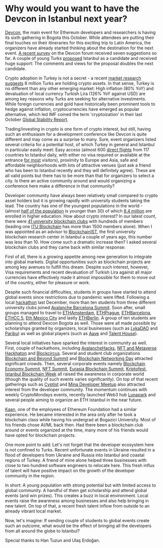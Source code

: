 # Why would you want to have the Devcon in Istanbul next year?

[Devcon](https://devcon.org/), the main event for Ethereum developers and researchers is having its sixth gathering in Bogota this October. While attendees are putting their final touches on their itineraries for this exciting trip to Latin America, the organizers have already started thinking about the destination for the next event. [A recent survey](https://forum.devcon.org/c/devcon-7-location-suggestions/14) on the Devcon forum received seven suggestions so far. A couple of young Turks [proposed](https://forum.devcon.org/t/proposed-location-istanbul-turkiye/412/28) Istanbul as a candidate and received huge support: The comments and views for the proposal doubles the next candidate. 

Crypto adoption in Turkey is not a secret - a recent [market research suggests](https://www.coindeskturkiye.com/sirketler/turkiye-kripto-piyasasinin-mercek-altina-alindigi-arastirmaya-gore-kripto-parayla-islem-yapanlarin-orani-yuzde-74-artti-1342) 8 million Turks are holding crypto assets. In that sense, Turkey is no different than any other emerging market: High inflation (80% YoY) and devaluation of local currency Turkish Lira (126% YoY against USD) are among key reasons why Turks are seeking for alternative investments. While foreign currencies and gold have historically been prominent tools to hedge against inflation, cryptocurrencies have emerged as popular alternative, which led IMF coined the term 'cryptoization' in their last October [Global Stability Report](https://blogs.imf.org/2021/10/01/crypto-boom-poses-new-challenges-to-financial-stability/).

Trading/investing in crypto is one form of crypto interest, but still, having such an enthusiasm for a development conference like Devcon is quite different and may come as a surprise to many.  Sure, event organizers listed several criteria for a potential host, of which Turkey in general and Istanbul in particular easily meet: Easy access (almost 600 [direct flights](https://www.flightconnections.com/flights-to-istanbul-ist) from 117 countries to Istanbul daily, with either no visa required or available at the entrance [for most](https://en.wikipedia.org/wiki/Visa_policy_of_Turkey#Visa_policy_map) visitors), proximity to Europe and Asia, safe and affordable neighborhoods with lots of attractive venues (just ask a friend who has been to Istanbul recently and they will definitely agree). These are all valid points but there has to be more than that for organizers to select a city. Is there an active community around and would organizing a conference here make a difference in that community? 

Developer community have always been relatively small compared to crypto asset holders but it is growing rapidly with university students taking the lead. The country has one of the youngest populations in the world - (almost [half of the population](https://datacommons.org/place/country/TUR?category=Demographics#Population-by-age) is younger than 30) of which [8.4 million](https://www.trade.gov/country-commercial-guides/turkey-education) are enrolled in higher education. How about crypto interest? In our latest count, there were [41 university blockchain clubs](https://docs.google.com/spreadsheets/d/1kE0IZyaQbAXxTGGugGixiC0VRhoLIRKusCq1twtW3GI/edit#gid=0) with hundreds of members (leading one [ITU Blockchain](https://www.itublockchain.com/) has  more than 1500 members alone).  When I was appointed as an advisor to [BlockchainIST](https://blockchainist.org/), the first university blockchain research center in Istanbul a couple of years ago, this number was less than 10. How come such a dramatic increase then? I asked several blockchain clubs and they came back with similar response:

First of all, there is a growing appetite among new generation to integrate into global markets. Digital opportunities such as blockchain projects are among key avenues to fulfill this dream. Despite such interest, however, Visa requirements and recent devaluation of Turkish Lira against all major currencies have effectively made it almost impossible for them to move out of the country, either for pleasure or work.

Despite such financial difficulties, students in groups have started to attend global events since restrictions due to pandemic were lifted. Following a local [hackathon](https://istanbul.avalanchehacks.com/) last December, more than ten students from three different university clubs joined [Avalanche Barcelona Summit](https://www.avalanchesummit.com/). Soon after, small groups managed to travel to [ETHAmsterdam](https://amsterdam.ethglobal.com/), [ETHPrague](https://ethprague.com/), [ETHBarcelona](https://ethbarcelona.com/), [ETHCC 5](https://ethcc.io/), [Eth Mexico City](https://soliditydeveloper.com/eth-mexico-city) and lastly [ETHBerlin](https://ethberlin.ooo/). A group of ten students are planning to attend Devcon Bogota as well.  Those were all made possible by scholarships granted by organizers, local businesses (such as [LykaDAO](https://www.laykadao.space/) and [Paribu](https://www.paribu.com/)) as well as global players (such as [Aave](https://aave.com/) and [Talent House](https://www.talenthouse.com.tr/)). 

Several local initiatives have sparked the interest in community as well. First, couple of hackathons, including [AvalancheHacks](https://istanbul.avalanchehacks.com/), [NFT and Metaverse Hackhaton](https://hackathonturkiye.com/etkinlik/blokzincir-nft-ve-metaverse-hackathonu) and [Blockcircus](https://www.eventbrite.com/e/blockchain-egitim-hackathon-blockcircus-tickets-46836838244). Several and student club organizations [Blockchain and Beyond Summit](https://sites.google.com/view/blockchain-beyondsummit/ana-sayfa) and [Blockchain Networking Day](https://twitter.com/bogazicichain/status/1525200754792857601) attracted significant crowds. Then, several corporate events namely [Blockchain Economy Summit](https://blockchaineconomy.istanbul/en), [NFT Summit](https://nftsummit.ist/), [Eurasia Blockchain Summit](https://www.eurasiablockchain.com/), [Kriptofest](https://kriptofest.org/), [Istanbul Blockchain Week](https://istanbulblockchainweek.com/) all raised the awareness in corporate world (though the quality of such events varies significantly). On top of that recent gatherings such as [Cyptist](https://www.cryptist.org/) and [Mina Developer Meetup](https://www.eventbrite.com/e/mina-zkapp-developers-meetup-istanbul-tickets-344946232467) also attracted interest from the developer community. The momentum continues with weekly CryptoMondays events, recently launched Web3 hub [Lunapark](https://lunapark.social/) and several people aiming to organize an ETH Istanbul in the near future. 

[Kaan](https://twitter.com/kaanuzdogan), one of the employees of Ethereum Foundation had a similar experience. He became interested in the area only after he took a blockchain class while having his undergrad at Bogazici University. Most of his friends chose AI/ML back then. Had there been a blockchain club around or events organized at the time, many more of his friends would have opted for blockchain projects.

One more point to add: Let's not forget that the developer ecosystem here is not confined to Turks. Recent unfortunate events in Ukraine resulted in a flood of developers from Ukraine and Russia into Istanbul and coastal regions of Turkey. A friend of mine alone helped three businesses with close to two hundred software engineers to relocate here. This fresh influx of talent will have positive impact on the growth of the developer community in the region. 

In short: A young population with strong potential but with limited access to global community. A handful of them get scholarship and attend global events (and win prizes). This creates a buzz in local environment. Local events raise the awareness among businesses and also help bringing in new talent.  On top of that, a recent fresh talent inflow from outside to an already vibrant local market. 

Now, let's imagine: If sending couple of students to global events create such an outcome, what would be the effect of bringing all the developers from all around the globe to Istanbul? 


Special thanks to Han Tuzun and Ulaş Erdoğan.
